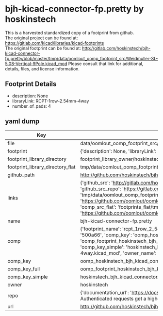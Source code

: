 # bjh-kicad-connector-fp.pretty by hoskinstech  
This is a harvested standardized copy of a footprint from github.  
The original project can be found at:  
https://gitlab.com/kicad/libraries/kicad-footprints  
The original footprint can be found at:
http://gitlab.com/hoskinstech/bjh-kicad-connector-fp.pretty/blob/master/tmp/data/oomlout_oomp_footprint_src/Weidmuller-SL-5.08-Vertical-9Pole.kicad_mod
Please consult that link for additional, details, files, and license information.  
## Footprint Details
* description: None  
* libraryLink: RCPT-1row-2.54mm-4way  
* number_of_pads: 4  
## yaml dump  
| Key | Value |  
| --- | --- |  
| file | data/oomlout_oomp_footprint_src/bjh-kicad-connector-fp.pretty/RCPT-1row-2.54mm-4way.kicad_mod |  
| footprint | {'description': None, 'libraryLink': 'RCPT-1row-2.54mm-4way', 'number_of_pads': 4} |  
| footprint_library_directory | footprint_library_owner/hoskinstech_bjh-kicad-connector-fp.pretty |  
| footprint_library_directory_flat | tmp/data/oomlout_oomp_footprint_src/footprints_flat/hoskinstech_bjh_kicad_connector_fp_rcpt_1row_2_54mm_4way/working |  
| github_path | http://github.com/hoskinstech/bjh-kicad-connector-fp.pretty/blob/master/tmp/data/oomlout_oomp_footprint_src/RCPT-1row-2.54mm-4way.kicad_mod |  
| links | {'github_src': 'http://gitlab.com/hoskinstech/bjh-kicad-connector-fp.pretty/blob/master/tmp/data/oomlout_oomp_footprint_src/Weidmuller-SL-5.08-Vertical-9Pole.kicad_mod', 'github_src_repo': 'https://gitlab.com/kicad/libraries/kicad-footprints', 'oomp_bot': 'tmp/data/oomlout_oomp_footprint_src/footprints/hoskinstech_bjh_kicad_connector_fp_rcpt_1row_2_54mm_4way/working', 'oomp_bot_github': 'https://github.com/oomlout/oomlout_oomp_footprint_bot/tree/main/tmp/data/oomlout_oomp_footprint_src/footprints/hoskinstech_bjh_kicad_connector_fp_rcpt_1row_2_54mm_4way/working', 'oomp_src_flat': 'footprints_flat/tmp/data/oomlout_oomp_footprint_src/footprints_flat/hoskinstech_bjh_kicad_connector_fp_rcpt_1row_2_54mm_4way/working', 'oomp_src_flat_github': 'https://github.com/oomlout/oomlout_oomp_footprint_src/tree/main/tmp/data/oomlout_oomp_footprint_src/footprints_flat/hoskinstech_bjh_kicad_connector_fp_rcpt_1row_2_54mm_4way/working'} |  
| name | bjh-kicad-connector-fp.pretty |  
| oomp | {'footprint_name': 'rcpt_1row_2_54mm_4way', 'library_name': 'bjh_kicad_connector_fp', 'md5': '500a6644d814e74438d44079464a1924', 'md5_10': '500a6644d8', 'md5_5': '500a6', 'md5_6': '500a66', 'oomp_key': 'oomp_hoskinstech_bjh_kicad_connector_fp_rcpt_1row_2_54mm_4way', 'oomp_key_extra': 'oomp_footprint_hoskinstech_bjh_kicad_connector_fp_rcpt_1row_2_54mm_4way', 'oomp_key_full': 'oomp_footprint_hoskinstech_bjh_kicad_connector_fp_rcpt_1row_2_54mm_4way_500a66', 'oomp_key_simple': 'hoskinstech_bjh_kicad_connector_fp_rcpt_1row_2_54mm_4way', 'original_filename': 'data/oomlout_oomp_footprint_src/bjh-kicad-connector-fp.pretty/RCPT-1row-2.54mm-4way.kicad_mod', 'owner_name': 'hoskinstech'} |  
| oomp_key | oomp_hoskinstech_bjh_kicad_connector_fp_rcpt_1row_2_54mm_4way |  
| oomp_key_full | oomp_footprint_hoskinstech_bjh_kicad_connector_fp_rcpt_1row_2_54mm_4way |  
| oomp_key_simple | hoskinstech_bjh_kicad_connector_fp_rcpt_1row_2_54mm_4way |  
| owner | hoskinstech |  
| repo | {'documentation_url': 'https://docs.github.com/rest/overview/resources-in-the-rest-api#rate-limiting', 'message': "API rate limit exceeded for 84.66.142.224. (But here's the good news: Authenticated requests get a higher rate limit. Check out the documentation for more details.)"} |  
| url | http://github.com/hoskinstech/bjh-kicad-connector-fp.pretty |  

